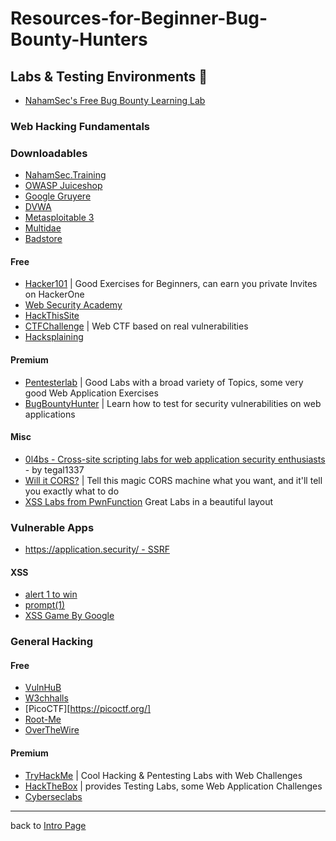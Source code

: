 # Resources-for-Beginner-Bug-Bounty-Hunters

## Labs & Testing Environments 🧪
- [NahamSec's Free Bug Bounty Learning Lab](https://tryhackme.com/room/nahamstore)

### Web Hacking Fundamentals

### Downloadables 
- [NahamSec.Training](https://github.com/nahamsec/nahamsec.training/)
- [OWASP Juiceshop](https://owasp.org/www-project-juice-shop/)
- [Google Gruyere](https://google-gruyere.appspot.com/)
- [DVWA](http://www.dvwa.co.uk)
- [Metasploitable 3](https://github.com/rapid7/metasploitable3/wiki/Vulnerabilities)
- [Multidae](https://sourceforge.net/projects/mutillidae/)
- [Badstore](https://www.vulnhub.com/entry/badstore-123,41/)

#### Free
- [Hacker101](https://www.hacker101.com/) | Good Exercises for Beginners, can earn you private Invites on HackerOne
- [Web Security Academy](https://portswigger.net/web-security)
- [HackThisSite](https://hackthissite.org/)
- [CTFChallenge](https://ctfchallenge.co.uk) | Web CTF based on real vulnerabilities
- [Hacksplaining](https://www.hacksplaining.com/)


#### Premium
- [Pentesterlab](https://pentesterlab.com) | Good Labs with a broad variety of Topics, some very good Web Application Exercises
- [BugBountyHunter](https://www.bugbountyhunter.com/) | Learn how to test for security vulnerabilities on web applications

#### Misc
- [0l4bs - Cross-site scripting labs for web application security enthusiasts](https://github.com/tegal1337/0l4bs) - by tegal1337
- [Will it CORS?](https://httptoolkit.tech/will-it-cors/) | Tell this magic CORS machine what you want, and it'll tell you exactly what to do
- [XSS Labs from PwnFunction](https://xss.pwnfunction.com/) Great Labs in a beautiful layout

### Vulnerable Apps
- [https://application.security/ - SSRF](https://application.security/free-application-security-training/server-side-request-forgery-in-capital-one)

#### XSS
- [alert 1 to win](https://alf.nu/alert1/)
- [prompt(1)](http://prompt.ml/0)
- [XSS Game By Google](https://xss-game.appspot.com/)

### General Hacking

#### Free
- [VulnHuB](https://www.vulnhub.com/)
- [W3chhalls](https://w3challs.com/)
- [PicoCTF][https://picoctf.org/]
- [Root-Me](https://www.root-me.org/)
- [OverTheWire](https://overthewire.org/wargames/natas/)

#### Premium
- [TryHackMe](https://tryhackme.com/signup) | Cool Hacking & Pentesting Labs with Web Challenges
- [HackTheBox](https://www.hackthebox.eu/) | provides Testing Labs, some Web Application Challenges
- [Cyberseclabs](https://www.cyberseclabs.co.uk/)

---
back to [Intro Page](/README.md)
